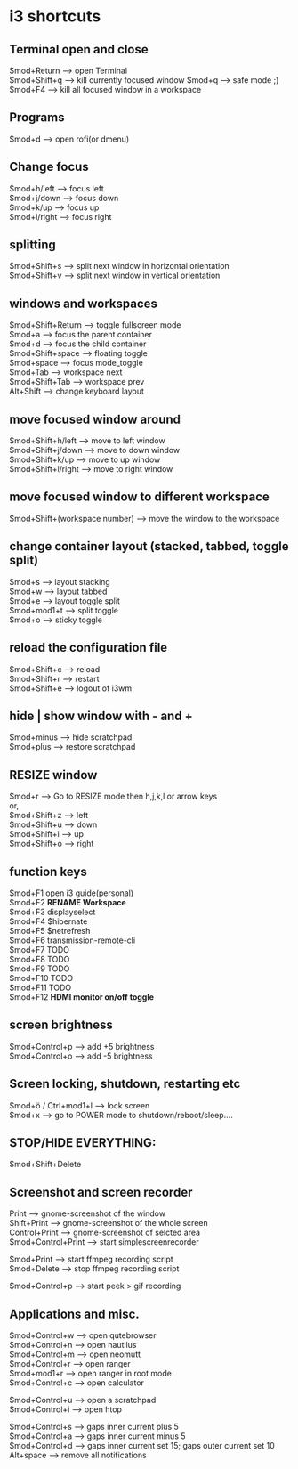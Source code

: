 # i3 shortcuts

## Terminal open and close
$mod+Return			--> open Terminal  
$mod+Shift+q		--> kill currently focused window 
$mod+q   --> safe mode ;)
$mod+F4				--> kill all focused window in a workspace  

## Programs
$mod+d				--> open rofi(or dmenu)  


## Change focus
$mod+h/left 		--> focus left  
$mod+j/down 		--> focus down  
$mod+k/up			--> focus up  
$mod+l/right		--> focus right  


## splitting
$mod+Shift+s 		--> split next window in horizontal orientation   
$mod+Shift+v 		--> split next window in vertical orientation   

## windows and workspaces
$mod+Shift+Return --> toggle fullscreen mode   
$mod+a            --> focus the parent container  
$mod+d            --> focus the child container  
$mod+Shift+space  --> floating toggle  
$mod+space        --> focus mode_toggle  
$mod+Tab          --> workspace next  
$mod+Shift+Tab    --> workspace prev  
Alt+Shift		 --> change keyboard layout  

## move focused window around
$mod+Shift+h/left   -->  move to left window  
$mod+Shift+j/down   -->  move to down window  
$mod+Shift+k/up     -->  move to up   window  
$mod+Shift+l/right  -->  move to right window  

## move focused window to different workspace
$mod+Shift+(workspace number) --> move the window to the workspace   

## change container layout (stacked, tabbed, toggle split)
$mod+s 		   --> layout stacking  
$mod+w 		   --> layout tabbed  
$mod+e 		   --> layout toggle split  
$mod+mod1+t --> split toggle  
$mod+o 		   --> sticky toggle  


## reload the configuration file
$mod+Shift+c 		--> reload  
$mod+Shift+r 		--> restart  
$mod+Shift+e 		--> logout of i3wm  
 
## hide | show window with - and +
$mod+minus 		--> hide scratchpad  
$mod+plus 		 --> restore scratchpad  


## RESIZE window
$mod+r          -->  Go to RESIZE mode then h,j,k,l or arrow keys  
or,  
$mod+Shift+z 			--> left  
$mod+Shift+u 			--> down  
$mod+Shift+i 			--> up  
$mod+Shift+o 			--> right  



## function keys
$mod+F1		open i3 guide(personal)  
$mod+F2		**RENAME Workspace**  
$mod+F3		displayselect  
$mod+F4		$hibernate  
$mod+F5		$netrefresh  
$mod+F6		transmission-remote-cli  
$mod+F7		TODO  
$mod+F8		TODO  
$mod+F9		TODO  
$mod+F10	TODO  
$mod+F11	TODO  
$mod+F12	**HDMI monitor on/off toggle**  

## screen brightness
$mod+Control+p		--> add +5 brightness  
$mod+Control+o		--> add -5 brightness  



## Screen locking, shutdown, restarting etc
$mod+ö / Ctrl+mod1+l --> lock screen  
$mod+x				           --> go to POWER mode to shutdown/reboot/sleep....  


## STOP/HIDE EVERYTHING:
$mod+Shift+Delete  


## Screenshot and screen recorder
Print 					        --> gnome-screenshot of the window  
Shift+Print 			    --> gnome-screenshot of the whole screen  
Control+Print 			  --> gnome-screenshot of selcted area  
$mod+Control+Print 		--> start simplescreenrecorder  

$mod+Print 		      --> start ffmpeg recording script  
$mod+Delete	 			   --> stop  ffmpeg recording script  

$mod+Control+p     --> start peek > gif recording

## Applications and misc.
$mod+Control+w		--> open qutebrowser  
$mod+Control+n		--> open nautilus  
$mod+Control+m		--> open neomutt  
$mod+Control+r		--> open ranger  
$mod+mod1+r			  --> open ranger in root mode  
$mod+Control+c		--> open calculator  
  
$mod+Control+u		--> open a scratchpad  
$mod+Control+i		--> open htop  
  
$mod+Control+s		--> gaps inner current plus 5  
$mod+Control+a		--> gaps inner current minus 5  
$mod+Control+d		--> gaps inner current set 15; gaps outer current set 10  
Alt+space			--> remove all notifications
